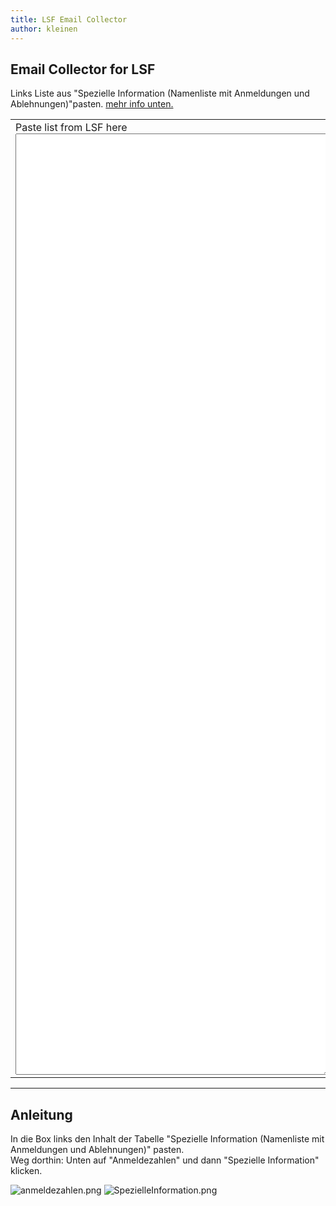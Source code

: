 ```yaml
---
title: LSF Email Collector
author: kleinen
---
```

<html>
<body>
<script>
  function convert(){
    const source = document.getElementById("lsfstuff").value;
    const arrayOfLines = source.match(/[^\r\n]+/g);
    const emails = arrayOfLines.map(x => x.replace(/\s*(\d{6}) - .*/, "s0$1@htw-berlin.de"));
    const emailSet = new Set(emails);
    const emailsSingle = Array.from(emailSet);
    document.getElementById("emailarea").innerHTML = emailsSingle.join("\n");
    document.getElementById("number_emails").innerHTML = emailsSingle.length + " unique addresses";
  }
</script>
<h2>Email Collector for LSF</h2>
Links Liste aus "Spezielle Information (Namenliste mit Anmeldungen und Ablehnungen)"pasten.
<a href="#anleitung">mehr info unten.</a>
  <table>
    <tr valign="top">
      <td>
        <div>Paste list from LSF here</div>
        <textarea id = "lsfstuff" cols="60" rows="100" onchange="convert()" ></textarea>
      </td>
      <td><button onclick="convert()">Show Email Adresses</button></td>
      <td><div id = "number_emails">here be dragons</div>
         <textarea id = "emailarea" cols="30" rows="100"></textarea>
      </td>
    </tr>
  </table>
<hr/>
<h2 id ="anleitung">Anleitung</h2>
<p>In die Box links den Inhalt der Tabelle "Spezielle Information (Namenliste mit Anmeldungen und Ablehnungen)"
  pasten.<br/> Weg dorthin: Unten auf "Anmeldezahlen" und dann "Spezielle Information" klicken.</p>
  <p><img src="{{ site.baseurl }}/misc/images/anmeldezahlen.png" alt="anmeldezahlen.png">
  <img src="{{ site.baseurl }}/misc/images/SpezielleInformation.png" alt="SpezielleInformation.png"/>
  </p>
  </body>
  </html>
